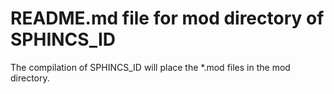 # README.md file for mod directory of SPHINCS_ID

The compilation of SPHINCS_ID will place the *.mod files in the mod directory.
